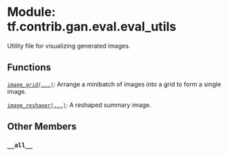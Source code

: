 <div itemscope itemtype="http://developers.google.com/ReferenceObject">
<meta itemprop="name" content="tf.contrib.gan.eval.eval_utils" />
<meta itemprop="path" content="Stable" />
<meta itemprop="property" content="__all__"/>
</div>

# Module: tf.contrib.gan.eval.eval_utils

Utility file for visualizing generated images.

## Functions

[`image_grid(...)`](../../../../tf/contrib/gan/eval/image_grid.md): Arrange a minibatch of images into a grid to form a single image.

[`image_reshaper(...)`](../../../../tf/contrib/gan/eval/image_reshaper.md): A reshaped summary image.

## Other Members

<h3 id="__all__"><code>__all__</code></h3>

